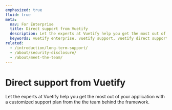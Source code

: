 ```yaml
---
emphasized: true
fluid: true
meta:
  nav: For Enterprise
  title: Direct support from Vuetify
  description: Let the experts at Vuetify help you get the most out of your application with a customized support plan from the the team behind the framework.
  keywords: vuetify enterprise, vuetify support, vuetify direct support, vuetify help
related:
  - /introduction/long-term-support/
  - /about/security-disclosure/
  - /about/meet-the-team/
---
```


<script setup>
  import EnterpriseDeck from '@/components/introduction/EnterpriseDeck.vue'
</script>

# Direct support from Vuetify

Let the experts at Vuetify help you get the most out of your application with a customized support plan from the the team behind the framework.

<enterprise-deck />
